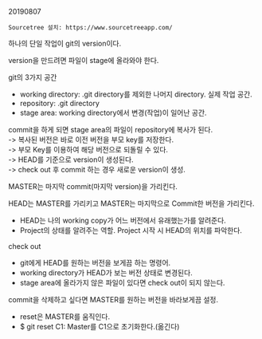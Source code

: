 20190807<br>

`Sourcetree 설치: https://www.sourcetreeapp.com/`

하나의 단일 작업이 git의 version이다.

version을 만드려면 파일이 stage에 올라와야 한다.

git의 3가지 공간
 * working directory: .git directory를 제외한 나머지 directory. 실제 작업 공간.
 * repository: .git directory
 * stage area: working directory에서 변경(작업)이 일어난 공간.

commit을 하게 되면 stage area의 파일이 repository에 복사가 된다.<br>
 -> 복사된 버전은 바로 이전 버전을 부모 key를 저장한다.<br>
 -> 부모 Key를 이용하여 해당 버전으로 되돌릴 수 있다.<br>
 -> HEAD를 기준으로 version이 생성된다.<br>
 -> check out 후 commit 하는 경우 새로운 version이 생성. <br>
 
 MASTER는 마지막 commit(마지막 version)을 가리킨다.
 
 HEAD는 MASTER를 가리키고 MASTER는 마지막으로 Commit한 버전을 가리킨다.<br>
  - HEAD는 나의 working copy가 어느 버전에서 유래했는가를 알려준다.
  - Project의 상태를 알려주는 역할. Project 시작 시 HEAD의 위치를 파악한다.
  
check out
  - git에게 HEAD를 원하는 버전을 보게끔 하는 명령어.
  - working directory가 HEAD가 보는 버전 상태로 변경된다.
  - stage area에 올라가지 않은 파일이 있다면 check out이 되지 않는다.
  
commit을 삭제하고 싶다면 MASTER를 원하는 버전을 바라보게끔 설정.
  - reset은 MASTER를 움직인다.
  - $ git reset C1: Master를 C1으로 초기화한다.(옮긴다)
  